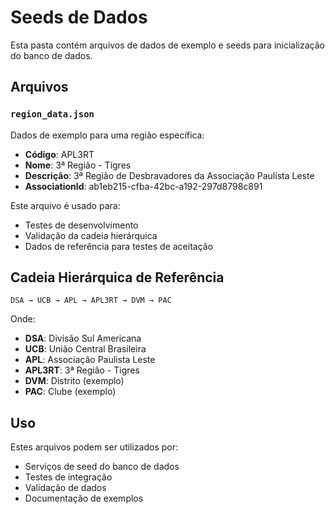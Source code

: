# Seeds de Dados

Esta pasta contém arquivos de dados de exemplo e seeds para inicialização do banco de dados.

## Arquivos

### `region_data.json`

Dados de exemplo para uma região específica:

- **Código**: APL3RT
- **Nome**: 3ª Região - Tigres
- **Descrição**: 3ª Região de Desbravadores da Associação Paulista Leste
- **AssociationId**: ab1eb215-cfba-42bc-a192-297d8798c891

Este arquivo é usado para:

- Testes de desenvolvimento
- Validação da cadeia hierárquica
- Dados de referência para testes de aceitação

## Cadeia Hierárquica de Referência

```
DSA → UCB → APL → APL3RT → DVM → PAC
```

Onde:

- **DSA**: Divisão Sul Americana
- **UCB**: União Central Brasileira
- **APL**: Associação Paulista Leste
- **APL3RT**: 3ª Região - Tigres
- **DVM**: Distrito (exemplo)
- **PAC**: Clube (exemplo)

## Uso

Estes arquivos podem ser utilizados por:

- Serviços de seed do banco de dados
- Testes de integração
- Validação de dados
- Documentação de exemplos

